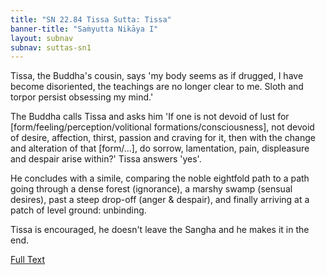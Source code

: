 ```yaml
---
title: "SN 22.84 Tissa Sutta: Tissa"
banner-title: "Saṁyutta Nikāya I" 
layout: subnav 
subnav: suttas-sn1
---
```


Tissa, the Buddha's cousin, says 'my body seems as if drugged, I have become disoriented, the teachings are no longer clear to me. Sloth and torpor persist obsessing my mind.'

The Buddha calls Tissa and asks him 'If one is not devoid of lust for [form/feeling/perception/volitional formations/consciousness], not devoid of desire, affection, thirst, passion and craving for it, then with the change and alteration of that [form/...], do sorrow, lamentation, pain, displeasure and despair arise within?' Tissa answers 'yes'.  


He concludes with a simile, comparing the noble eightfold path to a path going through a dense forest (ignorance), a marshy swamp (sensual desires), past a steep drop-off (anger & despair), and finally arriving at a patch of level ground: unbinding.  


Tissa is encouraged, he doesn't leave the Sangha and he makes it in the end.

[Full Text](https://www.dhammatalks.org/suttas/SN/SN22_84.html)
